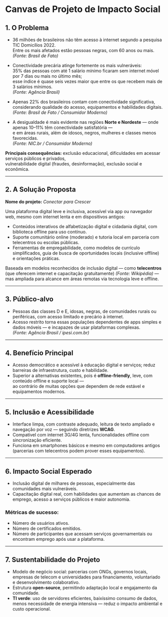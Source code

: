 # Canvas de Projeto de Impacto Social 

## 1. O Problema

- 36 milhões de brasileiros não têm acesso à internet segundo a pesquisa TIC Domicílios 2022.  
  Entre os mais afetados estão pessoas negras, com 60 anos ou mais. *(Fonte: Brasil de Fato)*  

- Conectividade precária atinge fortemente os mais vulneráveis:  
  35% das pessoas com até 1 salário mínimo ficaram sem internet móvel por 7 dias ou mais no último mês;  
  esse índice é quase seis vezes maior que entre os que recebem mais de 3 salários mínimos.  
  *(Fonte: Agência Brasil)*  

- Apenas 22% dos brasileiros contam com conectividade significativa,  
  considerando qualidade do acesso, equipamentos e habilidades digitais.  
  *(Fonte: Brasil de Fato / Consumidor Moderno)*  

- A desigualdade é mais evidente nas regiões **Norte e Nordeste** — onde apenas 10–11% têm conectividade satisfatória —  
  e em áreas rurais, além de idosos, negros, mulheres e classes menos favorecidas.  
  *(Fonte: NIC.br / Consumidor Moderno)*  

**Principais consequências:** exclusão educacional, dificuldades em acessar serviços públicos e privados,  
vulnerabilidade digital (fraudes, desinformação), exclusão social e econômica.  

---

## 2. A Solução Proposta

**Nome do projeto:** *Conectar para Crescer*  

Uma plataforma digital leve e inclusiva, acessível via app ou navegador web, mesmo com internet lenta e em dispositivos antigos:

- Conteúdos interativos de alfabetização digital e cidadania digital, com biblioteca offline para uso contínuo.  
- Suporte comunitário online (moderado) e tutoria local em parceria com telecentros ou escolas públicas.  
- Ferramentas de empregabilidade, como modelos de currículo simplificados, guia de busca de oportunidades locais (inclusive offline) e orientações práticas.  

Baseada em modelos reconhecidos de inclusão digital — como **telecentros** (que oferecem internet e capacitação gratuitamente) *(Fonte: Wikipédia)* —  
mas ampliada para alcance em áreas remotas via tecnologia leve e offline.  

---

## 3. Público-alvo

- Pessoas das classes D e E, idosas, negras, de comunidades rurais ou periféricas, com acesso limitado e precário à internet.  
- Acesso restrito torna essas populações dependentes de apps simples e dados móveis — e incapazes de usar plataformas complexas.  
  *(Fonte: Agência Brasil / ipesi.com.br)*  

---

## 4. Benefício Principal

- Acesso democrático e acessível à educação digital e serviços; reduz barreiras de infraestrutura, custo e habilidade.  
- Superior a alternativas existentes, pois é **offline-friendly**, leve, com conteúdo offline e suporte local —  
  ao contrário de muitas opções que dependem de rede estável e equipamentos modernos.  

---

## 5. Inclusão e Acessibilidade

- Interface limpa, com contraste adequado, leitura de texto ampliado e navegação por voz — seguindo diretrizes **WCAG**.  
- Compatível com internet 3G/4G lenta, funcionalidades offline com sincronização eficiente.  
- Funciona em smartphones básicos e mesmo em computadores antigos (parcerias com telecentros podem prover esses equipamentos).  

---

## 6. Impacto Social Esperado

- Inclusão digital de milhares de pessoas, especialmente das comunidades mais vulneráveis.  
- Capacitação digital real, com habilidades que aumentam as chances de emprego, acesso a serviços públicos e maior autonomia.  

### Métricas de sucesso:
- Número de usuários ativos.  
- Número de certificados emitidos.  
- Número de participantes que acessam serviços governamentais ou encontram emprego após usar a plataforma.  

---

## 7. Sustentabilidade do Projeto

- Modelo de negócio social: parcerias com ONGs, governos locais, empresas de telecom e universidades para financiamento, voluntariado e desenvolvimento colaborativo.  
- Estrutura **open-source**, permitindo adaptação local e engajamento da comunidade.  
- **TI verde**: uso de servidores eficientes, baixíssimo consumo de dados, menos necessidade de energia intensiva — reduz o impacto ambiental e custo operacional.  
